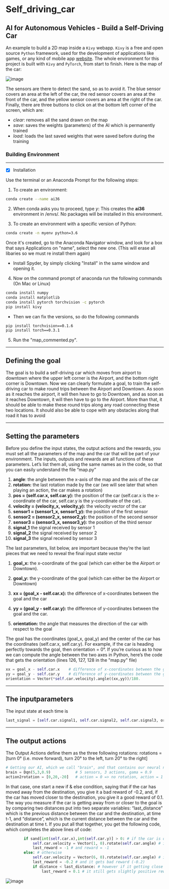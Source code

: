 # Self_driving_car
## AI for Autonomous Vehicles - Build a Self-Driving Car

An example to build a 2D map inside a `Kivy` webapp. `Kivy` is a free and open source `Python` framework, used for the development of applications like games, or any kind of mobile app [website](https://kivy.org/#home). The whole environment for this project is built with `Kivy` and `PyTorch`, from start to finish.
 Here is the map of the car:

![image](https://github.com/Foroozani/Self_driving_car/blob/main/images/image1.png)

The sensors are there to detect the sand, so as to avoid it. The blue sensor covers an area at the left of the car, the red sensor covers an area at the front of the car, and the yellow sensor covers an area at the right of the car. Finally, there are three buttons to click on at the bottom left corner of the screen, which
are:
- _clear_: removes all the sand drawn on the map
- _save_: saves the weights (parameters) of the AI which is permanently trained
- _load_: loads the last saved weights that were saved before during the training


### Building Environment 
---
* [x] Installation 

Use the terminal or an Anaconda Prompt for the following steps:

1. To create an environment:
```bash 
conda create --name ai36
```
2. When conda asks you to proceed, type *y*:
This creates the **ai36** environment in /envs/. No packages will be installed in this environment.

3. To create an environment with a specific version of Python:
```bash 
conda create -n myenv python=3.6
```
Once it's created, go to the Anaconda Navigator window, and look for a box that says Applications on "name", select the new one. (This will erase all libaries so we must re install them again)

- Install Spyder, by simply clicking "Install" in the same window and opening it.

4. Now on the command prompt of anaconda run the following commands (On Mac or Linux)

```bash 
conda install numpy
conda install matplotlib
conda install pytorch torchvision -c pytorch
pip install kivy
```
- Then we can fix the versions, so do the following commands

```bash 
pip install torchvision==0.1.6
pip install torch==0.3.1
```
5. Run the "map_commented.py".

---
## Defining the goal 

The goal is to build a self-driving car which moves from airport to downtown where the upper left corner is the Airport, and the bottom right corner is Downtown. Now we can clearly formulate a goal, to train the self-driving car to make round trips  between the Airport and Downtown. As soon as it reaches the airport, it will then have to go to Downtown, and as soon as it reaches Downtown, it will then have to go to the Airport. More than that, it should be able to make these round trips along any road connecting these two locations. It should also be able to cope with any obstacles along that road it has to avoid


---
## Setting the parameters

Before you define the input states, the output actions and the rewards, you must set all the parameters of the map and the car that will be part of your environment. The inputs, outputs and rewards are all functions of these parameters. Let’s list them all, using the same names as in the code, so that you can easily understand the file “map.py”


1. **angle**: the angle between the x-axis of the map and the axis of the car
2. **rotation:** the last rotation made by the car (we will see later that when playing an action, the car makes a rotation)
3. **pos = (self.car.x, self.car.y):** the position of the car (self.car.x is the x-coordinate of the car, self.car.y is the y-coordinate of the car).
4. **velocity = (velocity_x, velocity_y):** the velocity vector of the car
5. **sensor1 = (sensor1_x, sensor1_y):** the position of the first sensor
6. **sensor2 = (sensor2_x, sensor2_y):** the position of the second sensor
7. **sensor3 = (sensor3_x, sensor3_y):** the position of the third sensor
8. **signal_1** the signal received by sensor 1
9. **signal_2** the signal received by sensor 2
10. **signal_3** the signal received by sensor 3


The last parameters, list below, are important because they’re the last pieces that we need to reveal the final input state vector
1. **goal_x:** the x-coordinate of the goal (which can either be the Airport or Downtown).

2. **goal_y:** the y-coordinate of the goal (which can either be the Airport or Downtown)

3. **xx = (goal_x - self.car.x):** the difference of x-coordinates between the goal and the car

4. **yy = (goal_y - self.car.y):** the difference of y-coordinates between the goal and the car.

5. **orientation:** the angle that measures the direction of the car with respect to the
goal

The goal has the coordinates (goal_x, goal_y) and the center of the car has the coordinates (self.car.x, self.car.y). For example, if the car is heading perfectly towards the goal, then orientation = 0°. If you’re curious as to how we can compute the angle between the two axes in Python, here’s the code that gets the orientation (lines 126, 127, 128 in the "map.py" file)

```python
xx = goal_x - self.car.x    # difference of x-coordinates between the goal and the car
yy = goal_y - self.car.y    # difference of y-coordinates between the goal and the car
orientation = Vector(*self.car.velocity).angle((xx,yy))/180.
```
--- 
## The inputparameters

The input state at each time is 
```python
last_signal = [self.car.signal1, self.car.signal2, self.car.signal3, orientation, -orientation]
```

--- 
## The output actions 
The Output Actions define them as the three following rotations: rotations = [turn 0° (i.e. move forward), turn 20° to the left, turn 20° to the right]

```python
# Getting our AI, which we call "brain", and that contains our neural network that represents our Q-function
brain = Dqn(5,3,0.9)           # 5 sensors, 3 actions, gama = 0.9
action2rotation = [0,20,-20]   # action = 0 => no rotation, action = 1 => rotate 20 degres, action = 2 => rotate -20 degres
```

In that case, one start a new if & else condition, saying that if the car has moved away from the destination, you give it a bad reward of -0.2, and, if the car has moved closer to the destination, you give it a good reward of 0.1. The way you measure if the car is getting away from or closer to the goal is by comparing two distances put into two separate variables: “last_distance” which is the previous distance between the car and the destination, at time t-1, and “distance”, which is the current distance between the car and the destination at time t. If you put all that together, you get the following code, which completes the above lines of code:

```python 
        if sand[int(self.car.x),int(self.car.y)] > 0: # if the car is on the sand
            self.car.velocity = Vector(1, 0).rotate(self.car.angle) # it is slowed down (speed = 1)
            last_reward = -1 # and reward = -1
        else: # otherwise
            self.car.velocity = Vector(6, 0).rotate(self.car.angle) # it goes to a normal speed (speed = 6)
            last_reward = -0.2 # and it gets bad reward (-0.2)
            if distance < last_distance: # however if it getting close to the goal
                last_reward = 0.1 # it still gets slightly positive reward 0.1
```
![image](https://github.com/Foroozani/Self_driving_car/blob/main/images/image1.png)






















